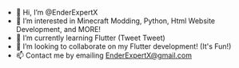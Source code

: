 - 👋 Hi, I’m @EnderExpertX
- 👀 I’m interested in Minecraft Modding, Python, Html Website Development, and MORE! 
- 🌱 I’m currently learning Flutter (Tweet Tweet)
- 💞️ I’m looking to collaborate on my Flutter development! (It's Fun!)
- 📫 Contact me by emailing EnderExpertX@gmail.com

<!---
EnderExpertX/EnderExpertX is a ✨ special ✨ repository because its `README.md` (this file) appears on your GitHub profile.
You can click the Preview link to take a look at your changes.
--->
